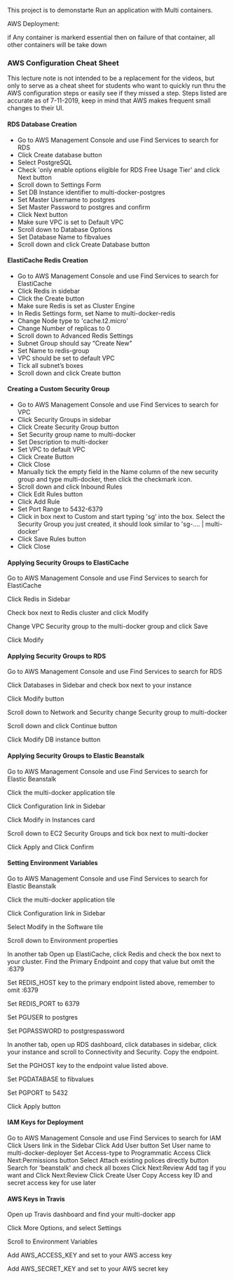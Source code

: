 
This project is to demonstarte Run an application with Multi containers.



AWS Deployment:

if Any container is markerd essential then on failure of that container, all other containers will be take down


### AWS Configuration Cheat Sheet
This lecture note is not intended to be a replacement for the videos, but only to serve as a cheat sheet for students who want to quickly run thru the AWS configuration steps or easily see if they missed a step. Steps listed are accurate as of 7-11-2019, keep in mind that AWS makes frequent small changes to their UI.

#### RDS Database Creation

- Go to AWS Management Console and use Find Services to search for RDS
- Click Create database button
- Select PostgreSQL
- Check 'only enable options eligible for RDS Free Usage Tier' and click Next button
- Scroll down to Settings Form
- Set DB Instance identifier to multi-docker-postgres
- Set Master Username to postgres
- Set Master Password to postgres and confirm
- Click Next button
- Make sure VPC is set to Default VPC
- Scroll down to Database Options
- Set Database Name to fibvalues
- Scroll down and click Create Database button

#### ElastiCache Redis Creation

- Go to AWS Management Console and use Find Services to search for ElastiCache
- Click Redis in sidebar
- Click the Create button
- Make sure Redis is set as Cluster Engine
- In Redis Settings form, set Name to multi-docker-redis
- Change Node type to 'cache.t2.micro'
- Change Number of replicas to 0
- Scroll down to Advanced Redis Settings
- Subnet Group should say “Create New"
- Set Name to redis-group
- VPC should be set to default VPC
- Tick all subnet’s boxes
- Scroll down and click Create button

#### Creating a Custom Security Group

- Go to AWS Management Console and use Find Services to search for VPC
- Click Security Groups in sidebar
- Click Create Security Group button
- Set Security group name to multi-docker
- Set Description to multi-docker
- Set VPC to default VPC
- Click Create Button
- Click Close
- Manually tick the empty field in the Name column of the new security group and type multi-docker, then click the checkmark icon.
- Scroll down and click Inbound Rules
- Click Edit Rules button
- Click Add Rule
- Set Port Range to 5432-6379
- Click in box next to Custom and start typing 'sg' into the box. Select the Security Group you just created, it should look similar to 'sg-…. | multi-docker’
- Click Save Rules button
- Click Close

#### Applying Security Groups to ElastiCache

Go to AWS Management Console and use Find Services to search for ElastiCache

Click Redis in Sidebar

Check box next to Redis cluster and click Modify

Change VPC Security group to the multi-docker group and click Save

Click Modify

#### Applying Security Groups to RDS

Go to AWS Management Console and use Find Services to search for RDS

Click Databases in Sidebar and check box next to your instance

Click Modify button

Scroll down to Network and Security change Security group to multi-docker

Scroll down and click Continue button

Click Modify DB instance button

#### Applying Security Groups to Elastic Beanstalk

Go to AWS Management Console and use Find Services to search for Elastic Beanstalk

Click the multi-docker application tile

Click Configuration link in Sidebar

Click Modify in Instances card

Scroll down to EC2 Security Groups and tick box next to multi-docker

Click Apply and Click Confirm

#### Setting Environment Variables

Go to AWS Management Console and use Find Services to search for Elastic Beanstalk

Click the multi-docker application tile

Click Configuration link in Sidebar

Select Modify in the Software tile

Scroll down to Environment properties

In another tab Open up ElastiCache, click Redis and check the box next to your cluster. Find the Primary Endpoint and copy that value but omit the :6379

Set REDIS_HOST key to the primary endpoint listed above, remember to omit :6379

Set REDIS_PORT to 6379

Set PGUSER to postgres

Set PGPASSWORD to postgrespassword

In another tab, open up RDS dashboard, click databases in sidebar, click your instance and scroll to Connectivity and Security. Copy the endpoint.

Set the PGHOST key to the endpoint value listed above.

Set PGDATABASE to fibvalues

Set PGPORT to 5432

Click Apply button

#### IAM Keys for Deployment

Go to AWS Management Console and use Find Services to search for IAM
Click Users link in the Sidebar
Click Add User button
Set User name to multi-docker-deployer
Set Access-type to Programmatic Access
Click Next:Permissions button
Select Attach existing polices directly button
Search for 'beanstalk' and check all boxes
Click Next:Review
Add tag if you want and Click Next:Review
Click Create User
Copy Access key ID and secret access key for use later

#### AWS Keys in Travis

Open up Travis dashboard and find your multi-docker app

Click More Options, and select Settings

Scroll to Environment Variables

Add AWS_ACCESS_KEY and set to your AWS access key

Add AWS_SECRET_KEY and set to your AWS secret key